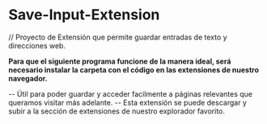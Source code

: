 # Save-Input-Extension
// Proyecto de Extensión que permite guardar entradas de texto y direcciones web.

**Para que el siguiente programa funcione de la manera ideal, será necesario instalar la carpeta con el código en las extensiones de nuestro navegador.**

-- Útil para poder guardar y acceder facilmente a páginas relevantes que queramos visitar más adelante.
-- Esta extensión se puede descargar  y subir a la sección de extensiones de nuestro explorador favorito. 
